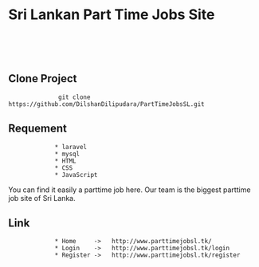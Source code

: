 <h1>Sri Lankan Part Time Jobs Site </h1>
<br><br><br>


<h2>Clone Project</h2>
                 
                  git clone https://github.com/DilshanDilipudara/PartTimeJobsSL.git
                  
                  

<h2>Requement</h2>
   
                 * laravel
                 * mysql
                 * HTML
                 * CSS
                 * JavaScript
                 
                 
<p>You can find it easily a parttime job here. Our team is the biggest parttime job site of Sri Lanka.</p>

   
   
   
  <h2>Link</h2>
  
  
                 * Home     ->   http://www.parttimejobsl.tk/
                 * Login    ->   http://www.parttimejobsl.tk/login
                 * Register ->   http://www.parttimejobsl.tk/register
  
